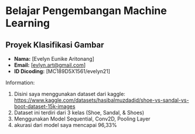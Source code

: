 # Belajar Pengembangan Machine Learning
## Proyek Klasifikasi Gambar

- **Nama:** [Evelyn Eunike Aritonang]
- **Email:** [evlyn.art@gmail.com]
- **ID Dicoding:** [MC189D5X1561/evelyn21]

Information:
1. Disini saya menggunakan dataset dari kaggle: https://www.kaggle.com/datasets/hasibalmuzdadid/shoe-vs-sandal-vs-boot-dataset-15k-images
2. Dataset ini terdiri dari 3 kelas (Shoe, Sandal, & Shoes)
3. Menggunakan Model Sequential, Conv2D, Pooling Layer
4. akurasi dari model saya mencapai 96,33%
